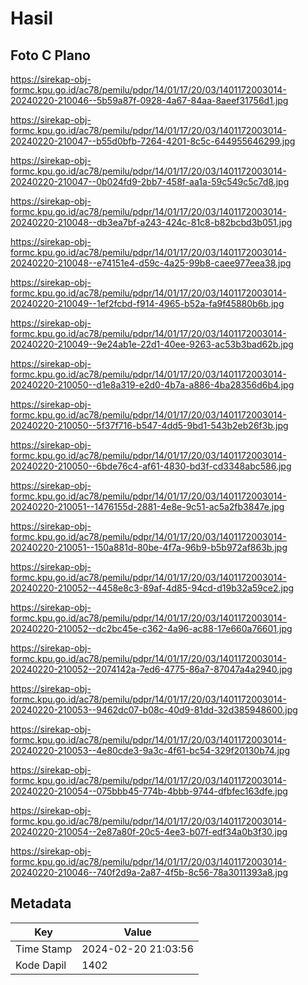 # Hasil

## Foto C Plano

https://sirekap-obj-formc.kpu.go.id/ac78/pemilu/pdpr/14/01/17/20/03/1401172003014-20240220-210046--5b59a87f-0928-4a67-84aa-8aeef31756d1.jpg

https://sirekap-obj-formc.kpu.go.id/ac78/pemilu/pdpr/14/01/17/20/03/1401172003014-20240220-210047--b55d0bfb-7264-4201-8c5c-644955646299.jpg

https://sirekap-obj-formc.kpu.go.id/ac78/pemilu/pdpr/14/01/17/20/03/1401172003014-20240220-210047--0b024fd9-2bb7-458f-aa1a-59c549c5c7d8.jpg

https://sirekap-obj-formc.kpu.go.id/ac78/pemilu/pdpr/14/01/17/20/03/1401172003014-20240220-210048--db3ea7bf-a243-424c-81c8-b82bcbd3b051.jpg

https://sirekap-obj-formc.kpu.go.id/ac78/pemilu/pdpr/14/01/17/20/03/1401172003014-20240220-210048--e74151e4-d59c-4a25-99b8-caee977eea38.jpg

https://sirekap-obj-formc.kpu.go.id/ac78/pemilu/pdpr/14/01/17/20/03/1401172003014-20240220-210049--1ef2fcbd-f914-4965-b52a-fa9f45880b6b.jpg

https://sirekap-obj-formc.kpu.go.id/ac78/pemilu/pdpr/14/01/17/20/03/1401172003014-20240220-210049--9e24ab1e-22d1-40ee-9263-ac53b3bad62b.jpg

https://sirekap-obj-formc.kpu.go.id/ac78/pemilu/pdpr/14/01/17/20/03/1401172003014-20240220-210050--d1e8a319-e2d0-4b7a-a886-4ba28356d6b4.jpg

https://sirekap-obj-formc.kpu.go.id/ac78/pemilu/pdpr/14/01/17/20/03/1401172003014-20240220-210050--5f37f716-b547-4dd5-9bd1-543b2eb26f3b.jpg

https://sirekap-obj-formc.kpu.go.id/ac78/pemilu/pdpr/14/01/17/20/03/1401172003014-20240220-210050--6bde76c4-af61-4830-bd3f-cd3348abc586.jpg

https://sirekap-obj-formc.kpu.go.id/ac78/pemilu/pdpr/14/01/17/20/03/1401172003014-20240220-210051--1476155d-2881-4e8e-9c51-ac5a2fb3847e.jpg

https://sirekap-obj-formc.kpu.go.id/ac78/pemilu/pdpr/14/01/17/20/03/1401172003014-20240220-210051--150a881d-80be-4f7a-96b9-b5b972af863b.jpg

https://sirekap-obj-formc.kpu.go.id/ac78/pemilu/pdpr/14/01/17/20/03/1401172003014-20240220-210052--4458e8c3-89af-4d85-94cd-d19b32a59ce2.jpg

https://sirekap-obj-formc.kpu.go.id/ac78/pemilu/pdpr/14/01/17/20/03/1401172003014-20240220-210052--dc2bc45e-c362-4a96-ac88-17e660a76601.jpg

https://sirekap-obj-formc.kpu.go.id/ac78/pemilu/pdpr/14/01/17/20/03/1401172003014-20240220-210052--2074142a-7ed6-4775-86a7-87047a4a2940.jpg

https://sirekap-obj-formc.kpu.go.id/ac78/pemilu/pdpr/14/01/17/20/03/1401172003014-20240220-210053--9462dc07-b08c-40d9-81dd-32d385948600.jpg

https://sirekap-obj-formc.kpu.go.id/ac78/pemilu/pdpr/14/01/17/20/03/1401172003014-20240220-210053--4e80cde3-9a3c-4f61-bc54-329f20130b74.jpg

https://sirekap-obj-formc.kpu.go.id/ac78/pemilu/pdpr/14/01/17/20/03/1401172003014-20240220-210054--075bbb45-774b-4bbb-9744-dfbfec163dfe.jpg

https://sirekap-obj-formc.kpu.go.id/ac78/pemilu/pdpr/14/01/17/20/03/1401172003014-20240220-210054--2e87a80f-20c5-4ee3-b07f-edf34a0b3f30.jpg

https://sirekap-obj-formc.kpu.go.id/ac78/pemilu/pdpr/14/01/17/20/03/1401172003014-20240220-210046--740f2d9a-2a87-4f5b-8c56-78a3011393a8.jpg


## Metadata

| Key        | Value               |
| ---------- | ------------------- |
| Time Stamp | 2024-02-20 21:03:56 |
| Kode Dapil | 1402                |




